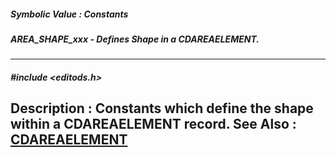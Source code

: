 ##### Symbolic Value : Constants
##### AREA_SHAPE_xxx - Defines Shape in a CDAREAELEMENT.
---
##### #include <editods.h>
**Description :**
Constants which define the shape within a CDAREAELEMENT record.
**See Also :**
[CDAREAELEMENT](D:/md_files/CDAREAELEMENT.md)
---
